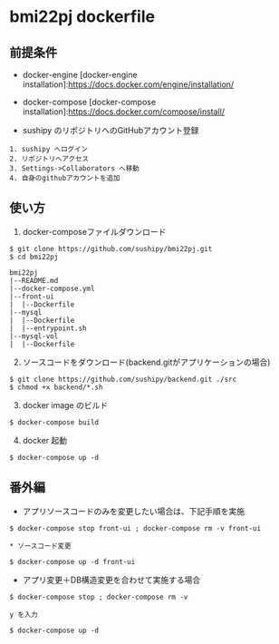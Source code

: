 # bmi22pj dockerfile

## 前提条件

- docker-engine
[docker-engine installation]:https://docs.docker.com/engine/installation/

- docker-compose
[docker-compose installation]:https://docs.docker.com/compose/install/

- sushipy のリポジトリへのGitHubアカウント登録

```
1. sushipy へログイン
2. リポジトリへアクセス
3. Settings->Collaborators へ移動
4. 自身のgithubアカウントを追加
```


## 使い方

1. docker-composeファイルダウンロード

```
$ git clone https://github.com/sushipy/bmi22pj.git
$ cd bmi22pj

bmi22pj
|--README.md
|--docker-compose.yml
|--front-ui
|  |--Dockerfile
|--mysql
|  |--Dockerfile
|  |--entrypoint.sh
|--mysql-vol
|  |--Dockerfile

```

2. ソースコードをダウンロード(backend.gitがアプリケーションの場合)

```
$ git clone https://github.com/sushipy/backend.git ./src
$ chmod +x backend/*.sh
```


3. docker image のビルド

```
$ docker-compose build
```

4. docker 起動

```
$ docker-compose up -d
```


## 番外編
- アプリソースコードのみを変更したい場合は、下記手順を実施

```
$ docker-compose stop front-ui ; docker-compose rm -v front-ui

* ソースコード変更

$ docker-compose up -d front-ui
```

- アプリ変更＋DB構造変更を合わせて実施する場合

```
$ docker-compose stop ; docker-compose rm -v

y を入力

$ docker-compose up -d
```
